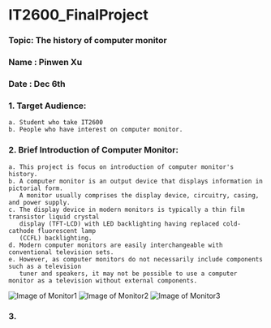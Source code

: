 # IT2600_FinalProject
### Topic: The history of computer monitor
### Name : Pinwen Xu
### Date : Dec 6th
### 1. Target Audience: 
    a. Student who take IT2600
    b. People who have interest on computer monitor.
### 2. Brief Introduction of Computer Monitor:
    a. This project is focus on introduction of computer monitor's history. 
    b. A computer monitor is an output device that displays information in pictorial form. 
       A monitor usually comprises the display device, circuitry, casing, and power supply. 
    c. The display device in modern monitors is typically a thin film transistor liquid crystal 
       display (TFT-LCD) with LED backlighting having replaced cold-cathode fluorescent lamp 
       (CCFL) backlighting.
    d. Modern computer monitors are easily interchangeable with conventional television sets. 
    e. However, as computer monitors do not necessarily include components such as a television 
       tuner and speakers, it may not be possible to use a computer monitor as a television without external components.
    
    
![Image of Monitor1](https://github.com/poi123456789/IT2600_FinalProject/blob/master/img/m3.jpg)
![Image of Monitor2](https://github.com/poi123456789/IT2600_FinalProject/blob/master/img/c04938915.png)
![Image of Monitor3](https://github.com/poi123456789/IT2600_FinalProject/blob/master/img/71VpqeHj6HL._SX425_.jpg)
    
### 3. 
